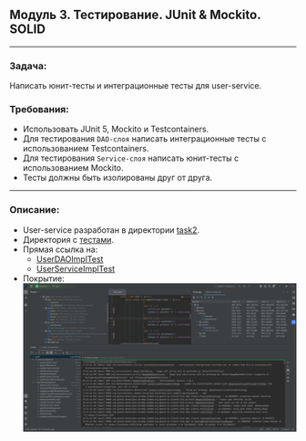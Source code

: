 ## Модуль 3. Тестирование. JUnit & Mockito. SOLID

---

### Задача:
Написать юнит-тесты и интеграционные тесты для user-service.

### Требования:
* Использовать JUnit 5, Mockito и Testcontainers.
* Для тестирования `DAO-слоя` написать интеграционные тесты с использованием Testcontainers.
* Для тестирования `Service-слоя` написать юнит-тесты с использованием Mockito.
* Тесты должны быть изолированы друг от друга.

---
### Описание:
* User-service разработан в директории [task2](https://github.com/MikhailAkulov/Aston/tree/main/src/main/java/task2).
* Директория с [тестами](https://github.com/MikhailAkulov/Aston/tree/main/src/test/java/task2).
* Прямая ссылка на:
  * [UserDAOImplTest](https://github.com/MikhailAkulov/Aston/blob/main/src/test/java/task2/dao/UserDAOImplTest.java)
  * [UserServiceImplTest](https://github.com/MikhailAkulov/Aston/blob/main/src/test/java/task2/service/UserServiceImplTest.java)
* Покрытие:
![coverage](image/testsWithCoverageToTask3.png)